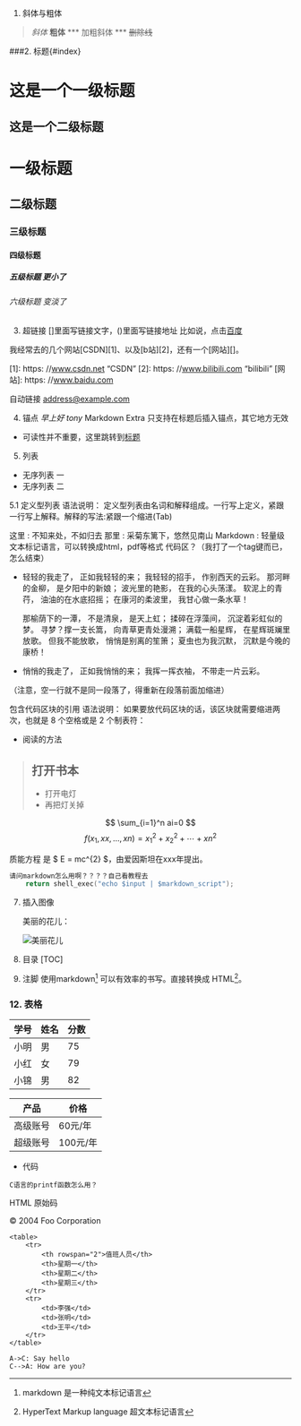 1. 斜体与粗体
>*斜体* 
>**粗体**
>*** 加粗斜体 ***
> ~~删除线~~

###2. 标题{#index}




   这是一个一级标题
   ================


   这是一个二级标题
----------------------
# 一级标题
## 二级标题
### 三级标题
#### 四级标题
##### 五级标题     *更小了*
###### 六级标题     *变淡了*

3. 超链接
   []里面写链接文字，()里面写链接地址
   比如说，点击[百度](http://www.baidu.com)

我经常去的几个网站[CSDN][1]、以及[b站][2]，还有一个[网站][]。

[1]: https: //www.csdn.net  “CSDN”
[2]: https: //www.bilibili.com “bilibili”
[网站]: https: //www.baidu.com

自动链接
<address@example.com>

4. 锚点
   *早上好 tony*
   Markdown Extra 只支持在标题后插入锚点，其它地方无效
* 可读性并不重要，这里跳转到[标题](#index)

5. 列表
- 无序列表 一
- 无序列表 二


5.1 定义型列表
语法说明：
定义型列表由名词和解释组成。一行写上定义，紧跟一行写上解释。解释的写法:紧跟一个缩进(Tab)

这里
: 	不知来处，不如归去
那里
: 	采菊东篱下，悠然见南山
Markdown
:    轻量级文本标记语言，可以转换成html，pdf等格式
		代码区？（我打了一个tag键而已，怎么结束）



*   轻轻的我走了， 正如我轻轻的来； 我轻轻的招手， 作别西天的云彩。 
    那河畔的金柳， 是夕阳中的新娘； 波光里的艳影， 在我的心头荡漾。 
    软泥上的青荇， 油油的在水底招摇； 在康河的柔波里， 我甘心做一条水草！

    那榆荫下的一潭， 不是清泉， 是天上虹； 揉碎在浮藻间， 沉淀着彩虹似的梦。 寻梦？撑一支长篙， 向青草更青处漫溯； 满载一船星辉， 在星辉斑斓里放歌。 
    但我不能放歌， 悄悄是别离的笙箫； 夏虫也为我沉默， 沉默是今晚的康桥！

*   悄悄的我走了， 正如我悄悄的来； 我挥一挥衣袖， 不带走一片云彩。

（注意，空一行就不是同一段落了，得重新在段落前面加缩进）

包含代码区块的引用
语法说明： 如果要放代码区块的话，该区块就需要缩进两次，也就是 8 个空格或是 2 个制表符：

*   阅读的方法

> ## 打开书本
> * 打开电灯
> * 再把灯关掉

$$ \sum_{i=1}^n ai=0 $$
$$ f(x_1,xx,\ldots,xn) = x_1^2 + x_2^2 + \cdots + xn^2 $$

质能方程 是 $ E = mc^{2} $，由爱因斯坦在xxx年提出。

```c++
请问markdown怎么用啊？？？？自己看教程去
	return shell_exec("echo $input | $markdown_script");
```


7. 插入图像

   美丽的花儿：

   ![美丽花儿](http://ww2.sinaimg.cn/large/56d258bdjw1eugeubg8ujj21kw16odn6.jpg"美丽花儿")




8. 目录 
   [TOC]

9. 注脚
   使用markdown[^1] 可以有效率的书写。直接转换成 HTML[^2]。

[^1]: markdown 是一种纯文本标记语言

[^2]: HyperText Markup language  超文本标记语言




### 12. 表格

| 学号   | 姓名   | 分数   |
| ---- | ---- | ---- |
| 小明   | 男    | 75   |
| 小红   | 女    | 79   |
| 小锦   | 男    | 82   |


| 产品   | 价格     |
| ---- | ------ |
| 高级账号 | 60元/年  |
| 超级账号 | 100元/年 |

* 代码

` C语言的printf函数怎么用？ `

HTML 原始码

<div class="footer">
   © 2004 Foo Corporation
</div>


```
<table>
    <tr>
        <th rowspan="2">值班人员</th>
        <th>星期一</th>
        <th>星期二</th>
        <th>星期三</th>
    </tr>
    <tr>
        <td>李强</td>
        <td>张明</td>
        <td>王平</td>
    </tr>
</table>
```



	A->C: Say hello
	C-->A: How are you?


